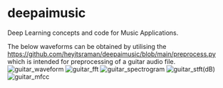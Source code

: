 # deepaimusic
Deep Learning concepts and code for Music Applications.

The below waveforms can be obtained by utilising the https://github.com/heyitsraman/deepaimusic/blob/main/preprocess.py which is intended for preprocessing of a guitar audio file.
![guitar_waveform](https://user-images.githubusercontent.com/94373661/141802388-e84717be-6955-4986-86b0-f8ee8dc168ad.png)
![guitar_fft](https://user-images.githubusercontent.com/94373661/141802397-662e357c-d5b9-4d71-b661-76a6b5fd665e.png)
![guitar_spectrogram](https://user-images.githubusercontent.com/94373661/141802249-b5b0b558-1fc5-4e91-988a-89e6d1e6ee12.png)
![guitar_stft(dB)](https://user-images.githubusercontent.com/94373661/141802266-d8c90858-9ffb-43c3-96a4-15c0312334e4.png)
![guitar_mfcc](https://user-images.githubusercontent.com/94373661/141802199-44eeadc7-54f9-4982-8b5c-044e30a139c9.png)
